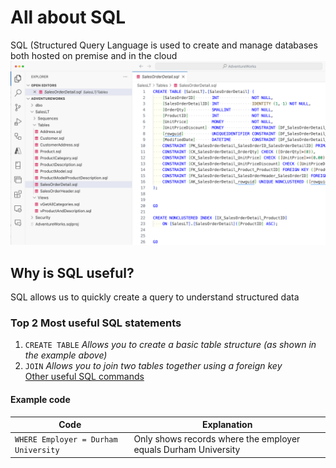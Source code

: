 # All about SQL
SQL (Structured Query Language is used to create and manage databases both hosted on premise and in the cloud
![Alt: Example of SQL](https://github.com/matthew-t-mcgregor/test/blob/main/sql.png)

## Why is SQL useful?
SQL allows us to quickly create a query to understand structured data

### Top 2 Most useful SQL statements
1. `CREATE TABLE` *Allows you to create a basic table structure (as shown in the example above)*
2. `JOIN` *Allows you to join two tables together using a foreign key* <br>
[Other useful SQL commands](https://www.w3schools.com/sql/sql_syntax.asp)

#### Example code

|Code|Explanation|
|-------|---------|
|`WHERE Employer = Durham University`|Only shows records where the employer equals Durham University|
